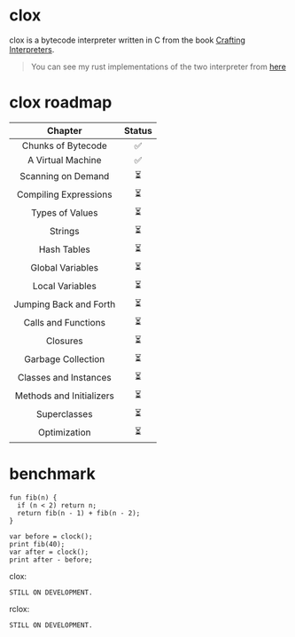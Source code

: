 # clox

clox is a bytecode interpreter written in C from the book [Crafting Interpreters](https://craftinginterpreters.com/).

> You can see my rust implementations of the two interpreter from [here](https://github.com/Emivvvvv/rlox)

# clox roadmap

|         Chapter          | Status |
|:------------------------:|:------:|
|    Chunks of Bytecode    |   ✅    |
|    A Virtual Machine     |   ✅    |
|    Scanning on Demand    |   ⏳    |
|  Compiling Expressions   |   ⏳    |
|     Types of Values      |   ⏳    |
|         Strings          |   ⏳    |
|       Hash Tables        |   ⏳    |
|     Global Variables     |   ⏳    |
|     Local Variables      |   ⏳    |
|  Jumping Back and Forth  |   ⏳    |
|   Calls and Functions    |   ⏳    |
|         Closures         |   ⏳    |
|    Garbage Collection    |   ⏳    |
|  Classes and Instances   |   ⏳    |
| Methods and Initializers |   ⏳    |
|       Superclasses       |   ⏳    |
|       Optimization       |   ⏳    |

# benchmark

```lox
fun fib(n) {
  if (n < 2) return n;
  return fib(n - 1) + fib(n - 2);
}

var before = clock();
print fib(40);
var after = clock();
print after - before;
```

clox:
```shell
STILL ON DEVELOPMENT.
```
rclox:
```shell
STILL ON DEVELOPMENT.
```
